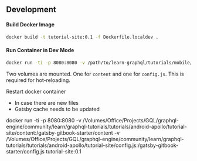 ## Development

#### Build Docker Image

```bash
docker build -t tutorial-site:0.1 -f Dockerfile.localdev .
```

#### Run Container in Dev Mode

```bash
docker run -ti -p 8080:8080 -v /path/to/learn-graphql/tutorials/mobile/android-apollo/tutorial-site/content:/gatsby-gitbook-starter/content -v /path/to/learn-graphql/tutorials/mobile/android-apollo/tutorial-site/config.js:/gatsby-gitbook-starter/config.js tutorial-site:0.1
```

Two volumes are mounted. One for `content` and one for `config.js`. This is required for hot-reloading.

Restart docker container

- In case there are new files
- Gatsby cache needs to be updated

docker run -ti -p 8080:8080 -v /Volumes/Office/Projects/GQL/graphql-engine/community/learn/graphql-tutorials/tutorials/android-apollo/tutorial-site/content:/gatsby-gitbook-starter/content -v /Volumes/Office/Projects/GQL/graphql-engine/community/learn/graphql-tutorials/tutorials/android-apollo/tutorial-site/config.js:/gatsby-gitbook-starter/config.js tutorial-site:0.1
